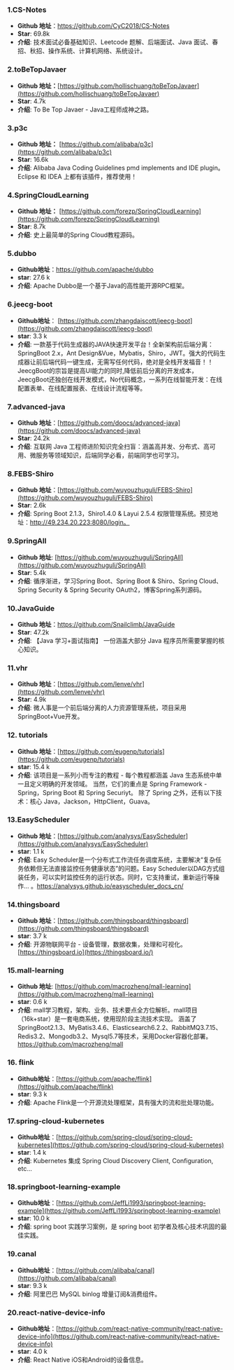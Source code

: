 ### 1.CS-Notes

- **Github 地址**：https://github.com/CyC2018/CS-Notes
- **Star**:  69.8k
- **介绍**: 技术面试必备基础知识、Leetcode 题解、后端面试、Java 面试、春招、秋招、操作系统、计算机网络、系统设计。

### 2.toBeTopJavaer

- **Github 地址：**[https://github.com/hollischuang/toBeTopJavaer](https://github.com/hollischuang/toBeTopJavaer)
- **Star**:  4.7k
- **介绍**: To Be Top Javaer - Java工程师成神之路。

### 3.p3c

- **Github 地址：** [https://github.com/alibaba/p3c](https://github.com/alibaba/p3c)
- **Star**:  16.6k
- **介绍**: Alibaba Java Coding Guidelines pmd implements and IDE plugin。Eclipse 和 IDEA 上都有该插件，推荐使用！

### 4.SpringCloudLearning

- **Github 地址：** [https://github.com/forezp/SpringCloudLearning](https://github.com/forezp/SpringCloudLearning)
- **Star**:  8.7k
- **介绍**: 史上最简单的Spring Cloud教程源码。

### 5.dubbo

- **Github地址**：<https://github.com/apache/dubbo>
- **star**: 27.6 k
- **介绍**: Apache Dubbo是一个基于Java的高性能开源RPC框架。

### 6.jeecg-boot

- **Github地址**： [https://github.com/zhangdaiscott/jeecg-boot](https://github.com/zhangdaiscott/jeecg-boot)
- **star**: 3.3 k
- **介绍**: 一款基于代码生成器的JAVA快速开发平台！全新架构前后端分离：SpringBoot 2.x，Ant Design&Vue，Mybatis，Shiro，JWT。强大的代码生成器让前后端代码一键生成，无需写任何代码，绝对是全栈开发福音！！ JeecgBoot的宗旨是提高UI能力的同时,降低前后分离的开发成本，JeecgBoot还独创在线开发模式，No代码概念，一系列在线智能开发：在线配置表单、在线配置报表、在线设计流程等等。

### 7.advanced-java

- **Github 地址**：[https://github.com/doocs/advanced-java](https://github.com/doocs/advanced-java)
- **Star**: 24.2k
- **介绍**: 互联网 Java 工程师进阶知识完全扫盲：涵盖高并发、分布式、高可用、微服务等领域知识，后端同学必看，前端同学也可学习。

### 8.FEBS-Shiro

- **Github 地址**：[https://github.com/wuyouzhuguli/FEBS-Shiro](https://github.com/wuyouzhuguli/FEBS-Shiro)
- **Star**: 2.6k
- **介绍**: Spring Boot 2.1.3，Shiro1.4.0 & Layui 2.5.4 权限管理系统。预览地址：http://49.234.20.223:8080/login。

### 9.SpringAll

- **Github 地址**: [https://github.com/wuyouzhuguli/SpringAll](https://github.com/wuyouzhuguli/SpringAll)
- **Star**: 5.4k
- **介绍**: 循序渐进，学习Spring Boot、Spring Boot & Shiro、Spring Cloud、Spring Security & Spring Security OAuth2，博客Spring系列源码。

### 10.JavaGuide

- **Github 地址**：<https://github.com/Snailclimb/JavaGuide>
- **Star**:  47.2k 
- **介绍**: 【Java 学习+面试指南】 一份涵盖大部分 Java 程序员所需要掌握的核心知识。

### 11.vhr

- **Github 地址**：[https://github.com/lenve/vhr](https://github.com/lenve/vhr)
- **Star**:  4.9k 
- **介绍**: 微人事是一个前后端分离的人力资源管理系统，项目采用SpringBoot+Vue开发。

### 12. tutorials

- **Github 地址**：[https://github.com/eugenp/tutorials](https://github.com/eugenp/tutorials)
- **star**: 15.4 k
- **介绍**:  该项目是一系列小而专注的教程 - 每个教程都涵盖 Java 生态系统中单一且定义明确的开发领域。 当然，它们的重点是 Spring Framework  -  Spring，Spring Boot 和 Spring Securiyt。 除了 Spring 之外，还有以下技术：核心 Java，Jackson，HttpClient，Guava。

### 13.EasyScheduler

- **Github 地址**：[https://github.com/analysys/EasyScheduler](https://github.com/analysys/EasyScheduler)
- **star**: 1.1 k
- **介绍**:  Easy Scheduler是一个分布式工作流任务调度系统，主要解决“复杂任务依赖但无法直接监控任务健康状态”的问题。Easy Scheduler以DAG方式组装任务，可以实时监控任务的运行状态。同时，它支持重试，重新运行等操作... 。https://analysys.github.io/easyscheduler_docs_cn/

### 14.thingsboard

- **Github 地址**：[https://github.com/thingsboard/thingsboard](https://github.com/thingsboard/thingsboard)
- **star**: 3.7 k
- **介绍**:  开源物联网平台 - 设备管理，数据收集，处理和可视化。 [https://thingsboard.io](https://thingsboard.io/)

### 15.mall-learning

- **Github 地址**: [https://github.com/macrozheng/mall-learning](https://github.com/macrozheng/mall-learning)
- **star**: 0.6 k
- **介绍**:  mall学习教程，架构、业务、技术要点全方位解析。mall项目（16k+star）是一套电商系统，使用现阶段主流技术实现。 涵盖了SpringBoot2.1.3、MyBatis3.4.6、Elasticsearch6.2.2、RabbitMQ3.7.15、Redis3.2、Mongodb3.2、Mysql5.7等技术，采用Docker容器化部署。 https://github.com/macrozheng/mall

### 16. flink

- **Github地址**：[https://github.com/apache/flink](https://github.com/apache/flink)
- **star**: 9.3 k
- **介绍**: Apache Flink是一个开源流处理框架，具有强大的流和批处理功能。

### 17.spring-cloud-kubernetes

- **Github地址**：[https://github.com/spring-cloud/spring-cloud-kubernetes](https://github.com/spring-cloud/spring-cloud-kubernetes)
- **star**: 1.4 k
- **介绍**: Kubernetes 集成 Spring Cloud Discovery Client, Configuration, etc...

### 18.springboot-learning-example

- **Github地址**：[https://github.com/JeffLi1993/springboot-learning-example](https://github.com/JeffLi1993/springboot-learning-example)
- **star**: 10.0 k
- **介绍**: spring boot 实践学习案例，是 spring boot 初学者及核心技术巩固的最佳实践。

### 19.canal

- **Github地址**：[https://github.com/alibaba/canal](https://github.com/alibaba/canal)
- **star**: 9.3 k
- **介绍**: 阿里巴巴 MySQL binlog 增量订阅&消费组件。

### 20.react-native-device-info

- **Github地址**：[https://github.com/react-native-community/react-native-device-info](https://github.com/react-native-community/react-native-device-info)
- **star**: 4.0 k
- **介绍**: React Native iOS和Android的设备信息。